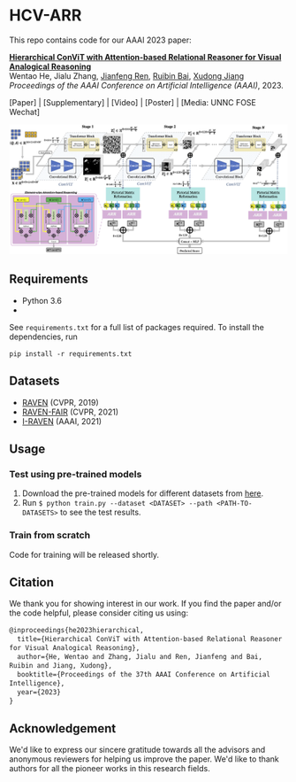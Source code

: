 # HCV-ARR
This repo contains code for our AAAI 2023 paper: 

[**Hierarchical ConViT with Attention-based Relational Reasoner for Visual Analogical Reasoning**]()  
Wentao He, Jialu Zhang, [Jianfeng Ren](https://research.nottingham.edu.cn/en/persons/jianfeng-ren), [Ruibin Bai](http://www.cs.nott.ac.uk/~znzbrbb/), [Xudong Jiang](https://personal.ntu.edu.sg/exdjiang/default.htm)  
*Proceedings of the AAAI Conference on Artificial Intelligence (AAAI)*, 2023. 

[Paper] | [Supplementary] | [Video] | [Poster] | [Media: UNNC FOSE Wechat]

![architecture](figures/block-diagram.png)


## Requirements
* Python 3.6
* 
See `requirements.txt` for a full list of packages required. To install the dependencies, run 
```
pip install -r requirements.txt
```

## Datasets
* [RAVEN](https://github.com/WellyZhang/RAVEN) (CVPR, 2019)
* [RAVEN-FAIR](https://github.com/yanivbenny/RAVEN_FAIR) (CVPR, 2021)
* [I-RAVEN](https://github.com/husheng12345/SRAN) (AAAI, 2021)

## Usage

### Test using pre-trained models
1. Download the pre-trained models for different datasets from [here](https://drive.google.com/drive/folders/1dwefHHAPMEy_4M040VSq3PLMlOokADDG?usp=share_link). 
2. Run `$ python train.py --dataset <DATASET> --path <PATH-TO-DATASETS>` to see the test results. 

### Train from scratch
Code for training will be released shortly. 

## Citation
We thank you for showing interest in our work. 
If you find the paper and/or the code helpful, please consider citing us using:

```
@inproceedings{he2023hierarchical,
  title={Hierarchical ConViT with Attention-based Relational Reasoner for Visual Analogical Reasoning},
  author={He, Wentao and Zhang, Jialu and Ren, Jianfeng and Bai, Ruibin and Jiang, Xudong},
  booktitle={Proceedings of the 37th AAAI Conference on Artificial Intelligence},
  year={2023}
}
```

## Acknowledgement

We'd like to express our sincere gratitude towards all the advisors and anonymous reviewers for helping us improve the paper. We'd like to thank authors for all the pioneer works in this research fields. 

